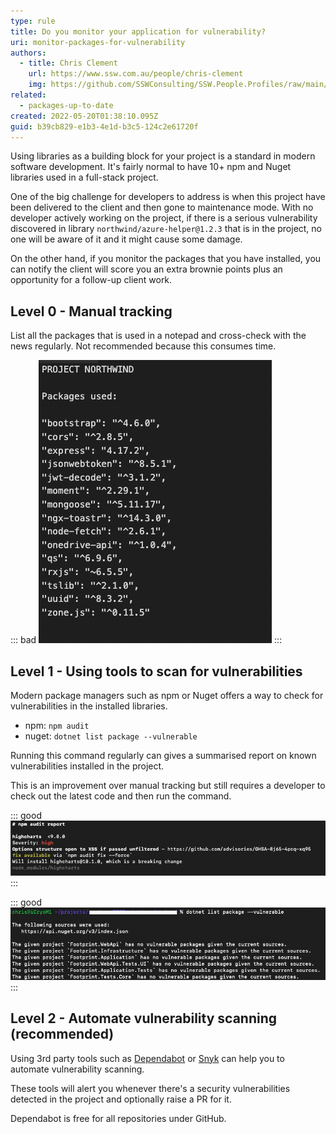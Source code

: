 ```yaml
---
type: rule
title: Do you monitor your application for vulnerability?
uri: monitor-packages-for-vulnerability
authors:
  - title: Chris Clement
    url: https://www.ssw.com.au/people/chris-clement
    img: https://github.com/SSWConsulting/SSW.People.Profiles/raw/main/Chris-Clement/Images/Chris-Clement-Profile.jpg
related:
  - packages-up-to-date
created: 2022-05-20T01:38:10.095Z
guid: b39cb829-e1b3-4e1d-b3c5-124c2e61720f
---
```

Using libraries as a building block for your project is a standard in modern software development. It's fairly normal to have 10+ npm and Nuget libraries used in a full-stack project.

One of the big challenge for developers to address is when this project have been delivered to the client and then gone to maintenance mode. With no developer actively working on the project, if there is a serious vulnerability discovered in library `northwind/azure-helper@1.2.3` that is in the project, no one will be aware of it and it might cause some damage.

On the other hand, if you monitor the packages that you have installed, you can notify the client will score you an extra brownie points plus an opportunity for a follow-up client work.

## Level 0 - Manual tracking

List all the packages that is used in a notepad and cross-check with the news regularly. Not recommended because this consumes time.

::: bad
![Figure: Bad Example - Tracking list of packages manually](screen-shot-2022-05-20-at-12.11.25.png)
:::

## Level 1 - Using tools to scan for vulnerabilities

Modern package managers such as npm or Nuget offers a way to check for vulnerabilities in the installed libraries.

* npm: `npm audit` 
* nuget: `dotnet list package --vulnerable`

Running this command regularly can gives a summarised report on known vulnerabilities installed in the project.

This is an improvement over manual tracking but still requires a developer to check out the latest code and then run the command.

::: good
![Figure: OK Example - npm audit gives you vulnerability report](screen-shot-2022-05-20-at-12.23.27.png)
:::

::: good
![Figure: OK Example - dotnet command gives you vulnerability report](screen-shot-2022-05-20-at-12.28.23.png)
:::

## Level 2 - Automate vulnerability scanning (recommended)

Using 3rd party tools such as [Dependabot](https://github.com/dependabot) or [Snyk](https://snyk.io/) can help you to automate vulnerability scanning.

These tools will alert you whenever there's a security vulnerabilities detected in the project and optionally raise a PR for it.

Dependabot is free for all repositories under GitHub.
